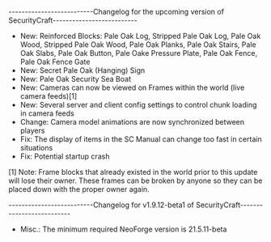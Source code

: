 --------------------------Changelog for the upcoming version of SecurityCraft--------------------------

- New: Reinforced Blocks: Pale Oak Log, Stripped Pale Oak Log, Pale Oak Wood, Stripped Pale Oak Wood, Pale Oak Planks, Pale Oak Stairs, Pale Oak Slabs, Pale Oak Button, Pale Oake Pressure Plate, Pale Oak Fence, Pale Oak Fence Gate
- New: Secret Pale Oak (Hanging) Sign
- New: Pale Oak Security Sea Boat
- New: Cameras can now be viewed on Frames within the world (live camera feeds)[1]
- New: Several server and client config settings to control chunk loading in camera feeds
- Change: Camera model animations are now synchronized between players
- Fix: The display of items in the SC Manual can change too fast in certain situations
- Fix: Potential startup crash

[1] Note: Frame blocks that already existed in the world prior to this update will lose their owner. These frames can be broken by anyone so they can be placed down with the proper owner again.

--------------------------Changelog for v1.9.12-beta1 of SecurityCraft--------------------------

- Misc.: The minimum required NeoForge version is 21.5.11-beta
